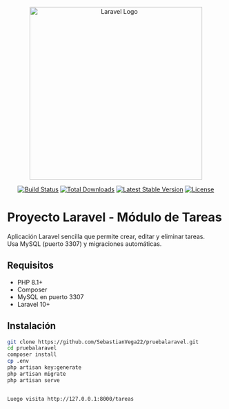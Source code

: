 <p align="center"><a href="https://laravel.com" target="_blank"><img src="https://raw.githubusercontent.com/laravel/art/master/logo-lockup/5%20SVG/2%20CMYK/1%20Full%20Color/laravel-logolockup-cmyk-red.svg" width="400" alt="Laravel Logo"></a></p>

<p align="center">
<a href="https://github.com/laravel/framework/actions"><img src="https://github.com/laravel/framework/workflows/tests/badge.svg" alt="Build Status"></a>
<a href="https://packagist.org/packages/laravel/framework"><img src="https://img.shields.io/packagist/dt/laravel/framework" alt="Total Downloads"></a>
<a href="https://packagist.org/packages/laravel/framework"><img src="https://img.shields.io/packagist/v/laravel/framework" alt="Latest Stable Version"></a>
<a href="https://packagist.org/packages/laravel/framework"><img src="https://img.shields.io/packagist/l/laravel/framework" alt="License"></a>
</p>

# Proyecto Laravel - Módulo de Tareas

Aplicación Laravel sencilla que permite crear, editar y eliminar tareas.  
Usa MySQL (puerto 3307) y migraciones automáticas.

## Requisitos
- PHP 8.1+
- Composer
- MySQL en puerto 3307
- Laravel 10+

## Instalación
```bash
git clone https://github.com/SebastianVega22/pruebalaravel.git
cd pruebalaravel
composer install
cp .env
php artisan key:generate
php artisan migrate
php artisan serve


Luego visita http://127.0.0.1:8000/tareas
